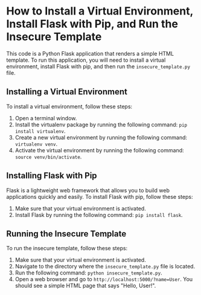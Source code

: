 # How to Install a Virtual Environment, Install Flask with Pip, and Run the Insecure Template

This code is a Python Flask application that renders a simple HTML template. To run this application, you will need to install a virtual environment, install Flask with pip, and then run the `insecure_template.py` file.

## Installing a Virtual Environment

To install a virtual environment, follow these steps:

1. Open a terminal window.
2. Install the virtualenv package by running the following command: `pip install virtualenv`.
3. Create a new virtual environment by running the following command: `virtualenv venv`.
4. Activate the virtual environment by running the following command: `source venv/bin/activate`.

## Installing Flask with Pip

Flask is a lightweight web framework that allows you to build web applications quickly and easily. To install Flask with pip, follow these steps:

1. Make sure that your virtual environment is activated.
2. Install Flask by running the following command: `pip install flask`.

## Running the Insecure Template

To run the insecure template, follow these steps:

1. Make sure that your virtual environment is activated.
2. Navigate to the directory where the `insecure_template.py` file is located.
3. Run the following command: `python insecure_template.py`.
4. Open a web browser and go to `http://localhost:5000/?name=User`. You should see a simple HTML page that says "Hello, User!".

